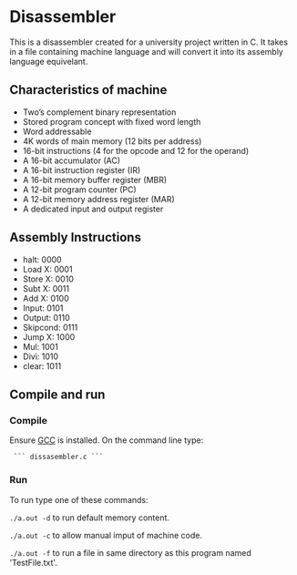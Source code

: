 # Disassembler
This is a disassembler created for a university project written in C. It takes in a file containing machine language and will convert it into its assembly language equivelant.
## Characteristics of machine
* Two’s	complement binary representation
* Stored	program concept with fixed word	length	
* Word addressable	
* 4K	words of main  memory (12 bits per address)	
* 16-bit	instructions (4	for	the	opcode	and	12	for	the	operand)
* A 16-bit accumulator (AC)	
* A 16-bit instruction register (IR)	
* A 16-bit memory buffer register (MBR)	
* A 12-bit program	counter	(PC)	
* A 12-bit memory	address	register	(MAR)	
* A dedicated input and output register 
 
## Assembly Instructions
 * halt: 0000
 * Load X: 0001
 * Store X: 0010
 * Subt X: 0011
 * Add X: 0100
 * Input: 0101
 * Output: 0110
 * Skipcond: 0111
 * Jump X: 1000
 * Mul: 1001
 * Divi: 1010
 * clear: 1011

## Compile and run

### Compile

Ensure [GCC](https://gcc.gnu.org/install/) is installed.
On the command line type:

     ``` dissasembler.c ```
    
### Run
To run type one of these commands:

``` ./a.out -d ``` to run default memory content. 

``` ./a.out -c ``` to allow manual imput of machine code.

``` ./a.out -f ``` to run a file in same directory as this program named 'TestFile.txt'.
